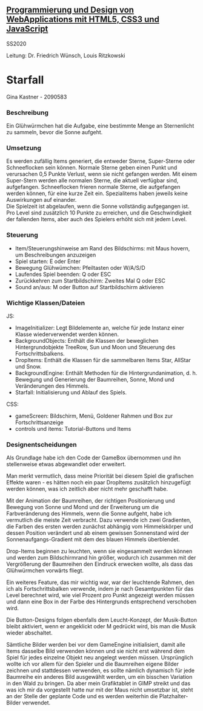 ## [Programmierung und Design von WebApplications mit HTML5, CSS3 und JavaScript](https://lsf.uni-regensburg.de/qisserver/rds?state=verpublish&status=init&vmfile=no&publishid=148115&moduleCall=webInfo&publishConfFile=webInfo&publishSubDir=veranstaltung) ##

SS2020 

Leitung: Dr. Friedrich Wünsch, Louis Ritzkowski

# Starfall #

Gina Kastner - 2090583


### Beschreibung ###
Ein Glühwürmchen hat die Aufgabe, eine bestimmte Menge an Sternenlicht zu sammeln, bevor die Sonne aufgeht.

### Umsetzung ###
Es werden zufällig Items generiert, die entweder Sterne, Super-Sterne oder Schneeflocken sein können. Normale Sterne geben einen Punkt und verursachen 0,5 Punkte Verlust, wenn sie nicht gefangen werden. Mit einem Super-Stern werden alle normalen Sterne, die aktuell verfügbar sind, aufgefangen. Schneeflocken frieren normale Sterne, die aufgefangen werden können, für eine kurze Zeit ein. Spezialitems haben jeweils keine Auswirkungen auf einander.\
Die Spielzeit ist abgelaufen, wenn die Sonne vollständig aufgegangen ist.\
Pro Level sind zusätzlich 10 Punkte zu erreichen, und die Geschwindigkeit der fallenden Items, aber auch des Spielers erhöht sich mit jedem Level.

### Steuerung ###
- Item/Steuerungshinweise am Rand des Bildschirms: mit Maus hovern, um Beschreibungen anzuzeigen
- Spiel starten: E oder Enter
- Bewegung Glühwümchen: Pfeiltasten oder W/A/S/D
- Laufendes Spiel beenden: Q oder ESC
- Zurückkehren zum Startbildschirm: Zweites Mal Q oder ESC
- Sound an/aus: M oder Button auf Startbildschirm aktivieren 

### Wichtige Klassen/Dateien ###
JS:
- ImageInitializer: Legt Bildelemente an, welche für jede Instanz einer Klasse wiederverwendet werden können.
- BackgroundObjects: Enthält die Klassen der beweglichen Hintergrundobjekte TreeRow, Sun und Moon und Steuerung des Fortschrittsbalkens.
- DropItems: Enthält die Klassen für die sammelbaren Items Star, AllStar und Snow.
- BackgroundEngine: Enthält Methoden für die Hintergrundanimation, d. h. Bewegung und Generierung der Baumreihen, Sonne, Mond und Veränderungen des Himmels.
- Starfall: Initialisierung und Ablauf des Spiels.

CSS:
- gameScreen: Bildschirm, Menü, Goldener Rahmen und Box zur Fortschrittsanzeige
- controls und items: Tutorial-Buttons und Items

### Designentscheidungen ###
Als Grundlage habe ich den Code der GameBox übernommen und ihn stellenweise etwas abgewandlet oder erweitert.

Man merkt vermutlich, dass meine Priorität bei diesem Spiel die grafischen Effekte waren - es hätten noch ein paar DropItems zusätzlich hinzugefügt werden können, was ich zeitlich aber nicht mehr geschafft habe.

Mit der Animation der Baumreihen, der richtigen Positionierung und Bewegung von Sonne und Mond und der Erweiterung um die Farbveränderung des Himmels, wenn die Sonne aufgeht, habe ich vermutlich die meiste Zeit verbracht. Dazu verwende ich zwei Gradienten, die Farben des ersten werden zunächst abhängig vom Himmelskörper und dessen Position verändert und ab einem gewissen Sonnenstand wird der Sonnenaufgangs-Gradient mit dem des blauen Himmels überblendet.

Drop-Items beginnen zu leuchten, wenn sie eingesammelt werden können und werden zum Bildschirmrand hin größer, wodurch ich zusammen mit der Vergrößerung der Baumreihen den Eindruck erwecken wollte, als dass das Glühwürmchen vorwärts fliegt.

Ein weiteres Feature, das mir wichtig war, war der leuchtende Rahmen, den ich als Fortschrittsbalken verwende, indem je nach Gesamtpunkten für das Level berechnet wird, wie viel Prozent pro Punkt angezeigt werden müssen und dann eine Box in der Farbe des Hintergrunds entsprechend verschoben wird.

Die Button-Designs folgen ebenfalls dem Leucht-Konzept, der Musik-Button bleibt aktiviert, wenn er angeklickt oder M gedrückt wird, bis man die Musik wieder abschaltet.

Sämtliche Bilder werden bei vor dem GameEngine initialisiert, damit alle Items dasselbe Bild verwenden können und sie nicht erst während dem Spiel für jedes einzelne Objekt neu angelegt werden müssen. Ursprünglich wollte ich vor allem für den Spieler und die Baumreihen eigene Bilder zeichnen und stattdessen verwenden, es sollte nämlich dynamisch für jede Baumreihe ein anderes Bild ausgewählt werden, um ein bisschen Variation in den Wald zu bringen. Da aber mein Grafiktablet in GIMP streikt und das was ich mir da vorgestellt hatte nur mit der Maus nicht umsetzbar ist, steht an der Stelle der geplante Code und es werden weiterhin die Platzhalter-Bilder verwendet.


